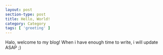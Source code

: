 ```yaml
---
layout: post
section-type: post
title: Hello, World!
category: Category
tags: [ 'greeting' ]
---
```


Halo, welcome to my blog! When i have enough time to write, i will update ASAP ;)
